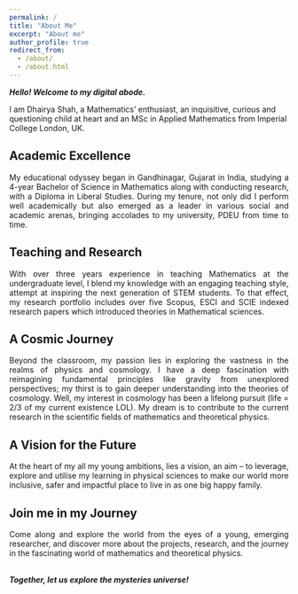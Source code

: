 ```yaml
---
permalink: /
title: "About Me"
excerpt: "About me"
author_profile: true
redirect_from: 
  - /about/
  - /about.html
---
```


**_Hello! Welcome to my digital abode._**

I am Dhairya Shah, a Mathematics’ enthusiast, an inquisitive, curious and questioning child at heart and an MSc in Applied Mathematics from Imperial College London, UK.

## Academic Excellence

<div style="text-align: justify;"> 
My educational odyssey began in Gandhinagar, Gujarat in India, studying a 4-year Bachelor of Science in Mathematics along with conducting research, with a Diploma in Liberal Studies. During my tenure, not only did I perform well academically but also emerged as a leader in various social and academic arenas, bringing accolades to my university, PDEU from time to time.
</div>

## Teaching and Research

<div style="text-align: justify;"> 
With over three years experience in teaching Mathematics at the undergraduate level, I blend my knowledge with an engaging teaching style, attempt at inspiring the next generation of STEM students. To that effect, my research portfolio includes  over five Scopus, ESCI and SCIE indexed research papers which introduced theories in Mathematical sciences.
</div>

## A Cosmic Journey  
<div style="text-align: justify;">
Beyond the classroom, my passion lies in exploring the vastness in the realms of physics and cosmology. I have a deep fascination with reimagining fundamental principles like gravity from unexplored perspectives; my thirst is to gain deeper understanding into the theories of cosmology. Well, my interest in cosmology has been a lifelong pursuit (life = 2/3 of my current existence LOL). My dream is to contribute to the current research in the scientific fields of mathematics and theoretical physics.
</div>

## A Vision for the Future 
<div style="text-align: justify;">
At the heart of my all my young ambitions, lies a vision, an aim – to leverage, explore and utilise my learning in physical sciences to make our world more inclusive, safer and impactful place to live in as one big happy family.
</div>

## Join me in my Journey 
<div style="text-align: justify;">
Come along and explore the world from the eyes of a young, emerging researcher, and discover more about the projects, research, and the journey in the fascinating world of mathematics and theoretical physics.
</div><br>


**_Together, let us explore the mysteries universe!_**

